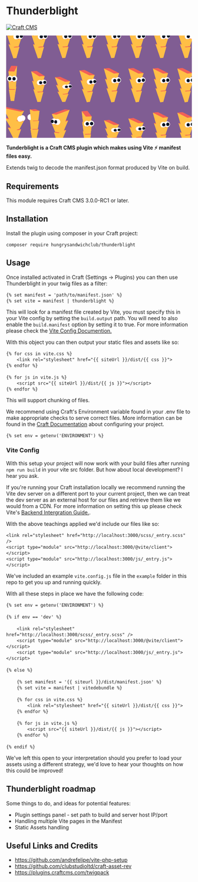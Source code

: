 # Thunderblight

[![Craft CMS](https://img.shields.io/badge/Craft%20CMS-3.x-red)](https://craftcms.com)

![Usain Bolt](bolt.gif)

**Tunderblight is a Craft CMS plugin which makes using Vite ⚡️ manifest files easy.**

Extends twig to decode the manifest.json format produced by Vite on build.

## Requirements

This module requires Craft CMS 3.0.0-RC1 or later.

## Installation

Install the plugin using composer in your Craft project:

    composer require hungrysandwichclub/thunderblight

## Usage

Once installed activated in Craft (Settings → Plugins) you can then use Thunderblight in your twig files as a filter:

```
{% set manifest = 'path/to/manifest.json' %}
{% set vite = manifest | thunderblight %}
```

This will look for a manifest file created by Vite, you must specify this in your Vite config by setting the `build.output` path. You will need to also enable the `build.manifest` option by setting it to true. For more information please check the [Vite Config Documention.](https://vitejs.dev/config/#build-options)

With this object you can then output your static files and assets like so:

```
{% for css in vite.css %}
    <link rel="stylesheet" href="{{ siteUrl }}/dist/{{ css }}">
{% endfor %}

{% for js in vite.js %}
    <script src="{{ siteUrl }}/dist/{{ js }}"></script>
{% endfor %}
```

This will support chunking of files.

We recommend using Craft's Environment variable found in your .env file to make appropriate checks to serve correct files. More information can be found in the [Craft Documentation](https://craftcms.com/docs/3.x/config/#environmental-configuration) about configuring your project.

```
{% set env = getenv('ENVIRONMENT') %}
```

### Vite Config

With this setup your project will now work with your build files after running `npm run build` in your vite src folder. But how about local development? I hear you ask.

If you're running your Craft installation locally we recommend running the Vite dev server on a different port to your current project, then we can treat the dev server as an external host for our files and retrieve them like we would from a CDN. For more information on setting this up please check Vite's [Backend Intergration Guide.](https://vitejs.dev/guide/backend-integration.html).

With the above teachings applied we'd include our files like so:

    <link rel="stylesheet" href="http://localhost:3000/scss/_entry.scss" />
    <script type="module" src="http://localhost:3000/@vite/client"></script>
    <script type="module" src="http://localhost:3000/js/_entry.js"></script>

We've included an example `vite.config.js` file in the `example` folder in this repo to get you up and running quickly.

With all these steps in place we have the following code:

```
{% set env = getenv('ENVIRONMENT') %}

{% if env == 'dev' %}

    <link rel="stylesheet" href="http://localhost:3000/scss/_entry.scss" />
    <script type="module" src="http://localhost:3000/@vite/client"></script>
    <script type="module" src="http://localhost:3000/js/_entry.js"></script>

{% else %}

    {% set manifest = '{{ siteurl }}/dist/manifest.json' %}
    {% set vite = manifest | vitedebundle %}

    {% for css in vite.css %}
        <link rel="stylesheet" href="{{ siteUrl }}/dist/{{ css }}">
    {% endfor %}

    {% for js in vite.js %}
        <script src="{{ siteUrl }}/dist/{{ js }}"></script>
    {% endfor %}

{% endif %}
```

We've left this open to your interpretation should you prefer to load your assets using a different strategy, we'd love to hear your thoughts on how this could be improved!

## Thunderblight roadmap

Some things to do, and ideas for potential features:

* Plugin settings panel - set path to build and server host IP/port
* Handling multiple Vite pages in the Manifest
* Static Assets handling

## Useful Links and Credits

* https://github.com/andrefelipe/vite-php-setup
* https://github.com/clubstudioltd/craft-asset-rev
* https://plugins.craftcms.com/twigpack
